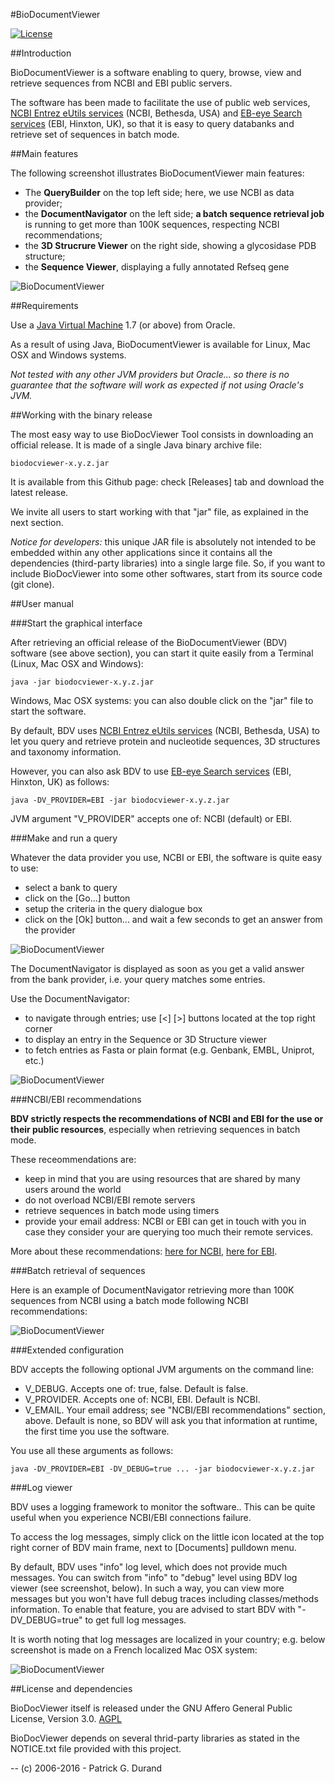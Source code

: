 #BioDocumentViewer

[![License](https://img.shields.io/badge/license-Affero%20GPL%203.0-blue.svg)](https://www.gnu.org/licenses/agpl-3.0.txt)

##Introduction

BioDocumentViewer is a software enabling to query, browse, view and retrieve sequences from NCBI and EBI public servers.

The software has been made to facilitate the use of public web services, [NCBI Entrez eUtils services](https://www.ncbi.nlm.nih.gov/books/NBK25499/) (NCBI, Bethesda, USA) and [EB-eye Search services](https://www.ebi.ac.uk/ebisearch/) (EBI, Hinxton, UK), so that it is easy to query databanks and retrieve set of sequences in batch mode. 

##Main features

The following screenshot illustrates BioDocumentViewer main features:

* The **QueryBuilder** on the top left side; here, we use NCBI as data provider;
* the **DocumentNavigator** on the left side; **a batch sequence retrieval job** is running to get more than 100K sequences, respecting NCBI recommendations;
* the **3D Strucrure Viewer** on the right side, showing a glycosidase PDB structure;
* the **Sequence Viewer**, displaying a fully annotated Refseq gene

![BioDocumentViewer](doc/bio-document-viewer-query-ncbi-all-s.png)

##Requirements

Use a [Java Virtual Machine](http://www.oracle.com/technetwork/java/javase/downloads/index.html) 1.7 (or above) from Oracle. 

As a result of using Java, BioDocumentViewer is available for Linux, Mac OSX and Windows systems.

*Not tested with any other JVM providers but Oracle... so there is no guarantee that the software will work as expected if not using Oracle's JVM.*

##Working with the binary release

The most easy way to use BioDocViewer Tool consists in downloading an official release. It is made of a single Java binary archive file:

    biodocviewer-x.y.z.jar

It is available from this Github page: check [Releases] tab and download the latest release.

We invite all users to start working with that "jar" file, as explained in the next section. 

*Notice for developers:* this unique JAR file is absolutely not intended to be embedded within any other applications since it contains all the dependencies (third-party libraries) into a single large file. So, if you want to include BioDocViewer into some other softwares, start from its source code (git clone).

##User manual

###Start the graphical interface

After retrieving an official release of the BioDocumentViewer (BDV) software (see above section), you can start it quite easily from a Terminal (Linux, Mac OSX and Windows):

    java -jar biodocviewer-x.y.z.jar

Windows, Mac OSX systems: you can also double click on the "jar" file to start the software.

By default, BDV uses [NCBI Entrez eUtils services](https://www.ncbi.nlm.nih.gov/books/NBK25499/) (NCBI, Bethesda, USA) to let you query and retrieve protein and nucleotide sequences, 3D structures and taxonomy information. 

However, you can also ask BDV to use [EB-eye Search services](https://www.ebi.ac.uk/ebisearch/) (EBI, Hinxton, UK) as follows:

    java -DV_PROVIDER=EBI -jar biodocviewer-x.y.z.jar

JVM argument "V_PROVIDER" accepts one of: NCBI (default) or EBI.

###Make and run a query

Whatever the data provider you use, NCBI or EBI, the software is quite easy to use:

* select a bank to query
* click on the [Go...] button
* setup the criteria in the query dialogue box
* click on the [Ok] button... and wait a few seconds to get an answer from the provider

![BioDocumentViewer](doc/bio-doc-viewer-query-ncbi-proteins.png)

The DocumentNavigator is displayed as soon as you get a valid answer from the bank provider, i.e. your query matches some entries.

Use the DocumentNavigator:

* to navigate through entries; use [<] [>] buttons located at the top right corner
* to display an entry in the Sequence or 3D Structure viewer
* to fetch entries as Fasta or plain format (e.g. Genbank, EMBL, Uniprot, etc.)

![BioDocumentViewer](doc/bio-doc-viewer-ncbi-protein-results.png)

###NCBI/EBI recommendations

**BDV strictly respects the recommendations of NCBI and EBI for the use or their public resources**, especially when retrieving sequences in batch mode.

These receommendations are:

* keep in mind that you are using resources that are shared by many users around the world 
* do not overload NCBI/EBI remote servers
* retrieve sequences in batch mode using timers
* provide your email address: NCBI or EBI can get in touch with you in case they consider your are querying too much their remote services. 

More about these recommendations: [here for NCBI](https://www.ncbi.nlm.nih.gov/home/about/policies.shtml#scripting), [here for EBI](http://www.ebi.ac.uk/Tools/webservices/help/faq).

###Batch retrieval of sequences

Here is an example of DocumentNavigator retrieving more than 100K sequences from NCBI using a batch mode following NCBI recommendations: 

![BioDocumentViewer](doc/bio-doc-viewer-batch-retrieval.png)

###Extended configuration

BDV accepts the following optional JVM arguments on the command line:

* V_DEBUG. Accepts one of: true, false. Default is false.
* V_PROVIDER. Accepts one of: NCBI, EBI. Default is NCBI.
* V_EMAIL. Your email address; see "NCBI/EBI recommendations" section, above. Default is none, so BDV will ask you that information at runtime, the first time you use the software.

You use all these arguments as follows:

    java -DV_PROVIDER=EBI -DV_DEBUG=true ... -jar biodocviewer-x.y.z.jar

###Log viewer

BDV uses a logging framework to monitor the software.. This can be quite useful when you experience NCBI/EBI connections failure. 

To access the log messages, simply click on the little icon located at the top right corner of BDV main frame, next to [Documents] pulldown menu.

By default, BDV uses "info" log level, which does not provide much messages. You can switch from "info" to "debug" level using BDV log viewer (see screenshot, below). In such a way, you can view more messages but you won't have full debug traces including classes/methods information. To enable that feature, you are advised to start BDV with "-DV_DEBUG=true" to get full log messages. 

It is worth noting that log messages are localized in your country; e.g. below screenshot is made on a French localized Mac OSX system:

![BioDocumentViewer](doc/bio-doc-viewer-log.png)


##License and dependencies

BioDocViewer itself is released under the GNU Affero General Public License, Version 3.0. [AGPL](https://www.gnu.org/licenses/agpl-3.0.txt)

BioDocViewer depends on several thrid-party libraries as stated in the NOTICE.txt file provided with this project.

--
(c) 2006-2016 - Patrick G. Durand
